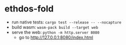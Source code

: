 # ethdos-fold

- run native tests: `cargo test --release -- --nocapture`
- build wasm: `wasm-pack build --target web`
- serve the web: `python -m http.server 8080`
  - go to http://127.0.0.1:8080/index.html

